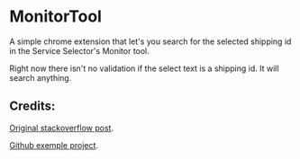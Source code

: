 # MonitorTool
A simple chrome extension that let's you search for the selected shipping id in the Service Selector's Monitor tool.

Right now there isn't no validation if the select text is a shipping id. It will search anything.

## Credits:
[Original stackoverflow post](https://stackoverflow.com/questions/5193350/chrome-extension-append-functions-to-right-click-menu).

[Github exemple project](https://github.com/anurag-ks/SearchTool).